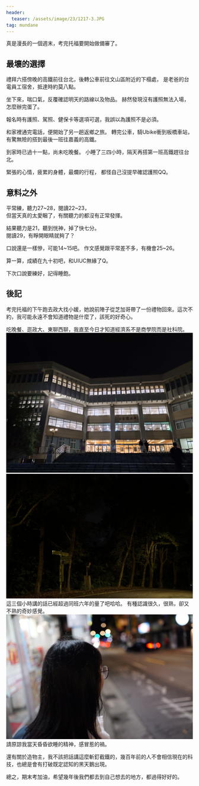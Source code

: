 ```yaml
---
header:
  teaser: /assets/image/23/1217-3.JPG
tag: mundane
---
```


真是漫長的一個週末，考完托福要開始做備審了。

## 最壞的選擇

禮拜六搭傍晚的高鐵前往台北，後轉公車前往文山區附近的下榻處，
是老爸的台電員工宿舍，抵達時約莫八點。

坐下來，喘口氣，反覆確認明天的路線以及物品。
赫然發現沒有護照無法入場，怎麼辦完蛋了。

報名時有護照、駕照、健保卡等選項可選，我誤以為護照不是必須。

和家裡通完電話，便開始了另一趟返鄉之旅。
轉完公車，騎Ubike衝到板橋車站，
有驚無險的搭到最後一班往嘉義的高鐵。  

到家時已過十一點，尚未吃晚餐。
小睡了三四小時，隔天再搭第一班高鐵趕往台北。  

緊張的心情，疲累的身體，最爛的行程，
都怪自己沒提早確認護照QQ。

## 意料之外

平常練，聽力27~28，閱讀22~23，  
但當天真的太愛睏了，有關聽力的都沒有正常發揮。

結果聽力是21，聽到恍神，掉了快七分。  
閱讀29，有睜開眼睛就夠了？

口說還是一樣慘，可能14~15吧。
作文感覺跟平常差不多，有機會25~26。

算一算，成績在九十初吧，和UIUC無緣了Q。

下次口說要練好，記得睡飽。

## 後記

考完托福的下午跑去政大找小媛，她說前陣子從芝加哥帶了一份禮物回來。這次不約，我可能永遠不會知道禮物是什麼了，該死的好奇心。

吃晚餐、逛政大、東聊西聊，我直至今日才知道經濟系不是商學院而是社科院。
![](/assets/image/23/1217-1.jpg)
![](/assets/image/23/1217-2.JPG)
這三個小時講的話已經超過同班六年的量了吧哈哈。
有種認識很久，很熟，卻又不熟的奇妙感覺。
![](/assets/image/23/1217-3.JPG)
請原諒我當天昏昏欲睡的精神，感冒惹的禍。

還有關於造物主，我不該把話講這麼斬釘截鐵的，幾百年前的人不會相信現在的科技，也總是會有打破既定認知的黑天鵝出現。

總之，期末考加油，希望幾年後我們都去到自己想去的地方，都過得好好的。
